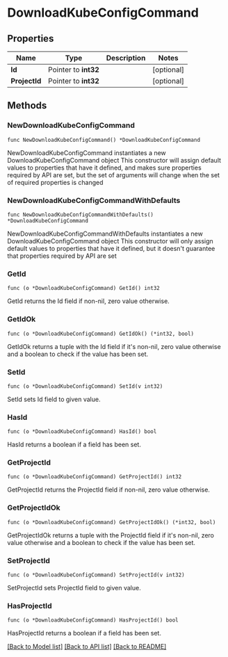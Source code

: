 # DownloadKubeConfigCommand

## Properties

Name | Type | Description | Notes
------------ | ------------- | ------------- | -------------
**Id** | Pointer to **int32** |  | [optional] 
**ProjectId** | Pointer to **int32** |  | [optional] 

## Methods

### NewDownloadKubeConfigCommand

`func NewDownloadKubeConfigCommand() *DownloadKubeConfigCommand`

NewDownloadKubeConfigCommand instantiates a new DownloadKubeConfigCommand object
This constructor will assign default values to properties that have it defined,
and makes sure properties required by API are set, but the set of arguments
will change when the set of required properties is changed

### NewDownloadKubeConfigCommandWithDefaults

`func NewDownloadKubeConfigCommandWithDefaults() *DownloadKubeConfigCommand`

NewDownloadKubeConfigCommandWithDefaults instantiates a new DownloadKubeConfigCommand object
This constructor will only assign default values to properties that have it defined,
but it doesn't guarantee that properties required by API are set

### GetId

`func (o *DownloadKubeConfigCommand) GetId() int32`

GetId returns the Id field if non-nil, zero value otherwise.

### GetIdOk

`func (o *DownloadKubeConfigCommand) GetIdOk() (*int32, bool)`

GetIdOk returns a tuple with the Id field if it's non-nil, zero value otherwise
and a boolean to check if the value has been set.

### SetId

`func (o *DownloadKubeConfigCommand) SetId(v int32)`

SetId sets Id field to given value.

### HasId

`func (o *DownloadKubeConfigCommand) HasId() bool`

HasId returns a boolean if a field has been set.

### GetProjectId

`func (o *DownloadKubeConfigCommand) GetProjectId() int32`

GetProjectId returns the ProjectId field if non-nil, zero value otherwise.

### GetProjectIdOk

`func (o *DownloadKubeConfigCommand) GetProjectIdOk() (*int32, bool)`

GetProjectIdOk returns a tuple with the ProjectId field if it's non-nil, zero value otherwise
and a boolean to check if the value has been set.

### SetProjectId

`func (o *DownloadKubeConfigCommand) SetProjectId(v int32)`

SetProjectId sets ProjectId field to given value.

### HasProjectId

`func (o *DownloadKubeConfigCommand) HasProjectId() bool`

HasProjectId returns a boolean if a field has been set.


[[Back to Model list]](../README.md#documentation-for-models) [[Back to API list]](../README.md#documentation-for-api-endpoints) [[Back to README]](../README.md)


